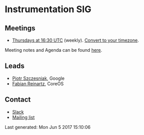 <!---
This is an autogenerated file!

Please do not edit this file directly, but instead make changes to the
sigs.yaml file in the project root.

To understand how this file is generated, see generator/README.md.
-->
# Instrumentation SIG


## Meetings
* [Thursdays at 16:30 UTC](https://zoom.us/j/5342565819) (weekly). [Convert to your timezone](http://www.thetimezoneconverter.com/?t=16:30&tz=UTC).

Meeting notes and Agenda can be found [here](https://docs.google.com/document/d/1gWuAATtlmI7XJILXd31nA4kMq6U9u63L70382Y3xcbM/edit).

## Leads
* [Piotr Szczesniak](https://github.com/piosz), Google
* [Fabian Reinartz](https://github.com/fabxc), CoreOS

## Contact
* [Slack](https://kubernetes.slack.com/messages/sig-instrumentation)
* [Mailing list](https://groups.google.com/forum/#!forum/kubernetes-sig-instrumentation)

<!-- BEGIN CUSTOM CONTENT -->

<!-- END CUSTOM CONTENT -->

Last generated:  Mon Jun 5 2017 15:10:06